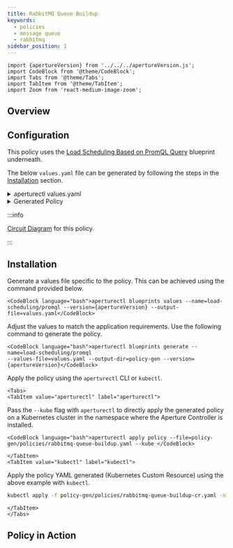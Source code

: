 ```yaml
---
title: RabbitMQ Queue Buildup
keywords:
  - policies
  - message queue
  - rabbitmq
sidebar_position: 1
---
```


```mdx-code-block
import {apertureVersion} from '../../../apertureVersion.js';
import CodeBlock from '@theme/CodeBlock';
import Tabs from '@theme/Tabs';
import TabItem from '@theme/TabItem';
import Zoom from 'react-medium-image-zoom';
```

## Overview

## Configuration

This policy uses the
[Load Scheduling Based on PromQL Query](/reference/blueprints/load-scheduling/promql.md)
blueprint underneath.

<!-- add more -->

The below `values.yaml` file can be generated by following the steps in the
[Installation](#installation) section.

<details><summary>aperturectl values.yaml</summary>
<p>

```yaml
{@include: ./assets/rabbitmq/values.yaml}
```

</p>
</details>

<details><summary>Generated Policy</summary>
<p>

```yaml
{@include: ./assets/rabbitmq/policy.yaml}
```

</p>
</details>

:::info

[Circuit Diagram](./assets/rabbitmq/graph.mmd.svg) for this policy.

:::

## Installation

Generate a values file specific to the policy. This can be achieved using the
command provided below.

```mdx-code-block
<CodeBlock language="bash">aperturectl blueprints values --name=load-scheduling/promql --version={apertureVersion} --output-file=values.yaml</CodeBlock>
```

Adjust the values to match the application requirements. Use the following
command to generate the policy.

```mdx-code-block
<CodeBlock language="bash">aperturectl blueprints generate --name=load-scheduling/promql
--values-file=values.yaml --output-dir=policy-gen --version={apertureVersion}</CodeBlock>
```

Apply the policy using the `aperturectl` CLI or `kubectl`.

```mdx-code-block
<Tabs>
<TabItem value="aperturectl" label="aperturectl">
```

Pass the `--kube` flag with `aperturectl` to directly apply the generated policy
on a Kubernetes cluster in the namespace where the Aperture Controller is
installed.

```mdx-code-block
<CodeBlock language="bash">aperturectl apply policy --file=policy-gen/policies/rabbitmq-queue-buildup.yaml --kube </CodeBlock>
```

```mdx-code-block
</TabItem>
<TabItem value="kubectl" label="kubectl">
```

Apply the policy YAML generated (Kubernetes Custom Resource) using the above
example with `kubectl`.

```bash
kubectl apply -f policy-gen/policies/rabbitmq-queue-buildup-cr.yaml -n aperture-controller
```

```mdx-code-block
</TabItem>
</Tabs>
```

## Policy in Action

<!-- To see the policy in action, the traffic is generated such that it starts within
the service's capacity and then goes beyond the capacity after some time. Such a
traffic pattern is repeated periodically. The below dashboard demonstrates that
when latency spikes due to high traffic at
`cart-service.prod.svc.cluster.local`, the Controller throttles the rate of
requests admitted into the service. This approach helps protect the service from
becoming unresponsive and maintains the current latency within the tolerance
limit (`1.1`) of historical latency. -->

<!-- ![Basic Service Protection](./assets/rabbitmq/dashboard.png) -->
